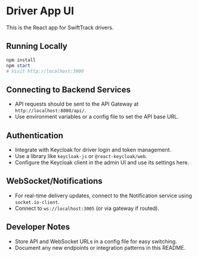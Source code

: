 # Driver App UI

This is the React app for SwiftTrack drivers.

## Running Locally
```powershell
npm install
npm start
# Visit http://localhost:3000
```

## Connecting to Backend Services
- API requests should be sent to the API Gateway at `http://localhost:8080/api/`.
- Use environment variables or a config file to set the API base URL.

## Authentication
- Integrate with Keycloak for driver login and token management.
- Use a library like `keycloak-js` or `@react-keycloak/web`.
- Configure the Keycloak client in the admin UI and use its settings here.

## WebSocket/Notifications
- For real-time delivery updates, connect to the Notification service using `socket.io-client`.
- Connect to `ws://localhost:3005` (or via gateway if routed).

## Developer Notes
- Store API and WebSocket URLs in a config file for easy switching.
- Document any new endpoints or integration patterns in this README.
